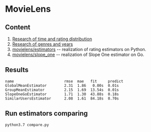 # MovieLens

## Content

1. [Research of time and rating distribution](./data_mining_rating.ipynb)
1. [Research of genres and years](./data_mining_movie.ipynb)
1. [movielens/estimators](./movielens/estimators) -- realization of rating estimators on Python.
1. [movielens/slope_one](./movielens/slope_one) -- realization of Slope One estimator on Go.

## Results

```
name                       rmse  mae   fit     predict
GlobalMeanEstimator        2.31  1.86   0.00s  0.01s
GroupMeanEstimator         2.15  1.69  13.54s  0.01s
SlopeOneGoEstimator        1.71  1.30  43.88s  0.18s
SimilarUsersEstimator      2.08  1.61  84.18s  0.70s
```

## Run estimators comparing

```bash
python3.7 compare.py
```
